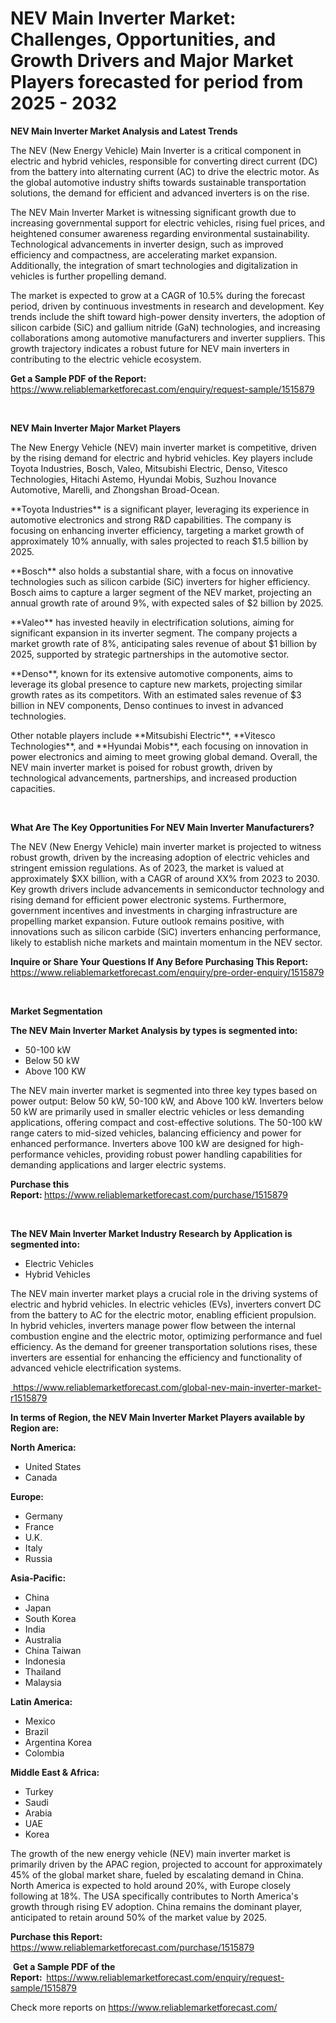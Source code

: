<p><h1>NEV Main Inverter Market: Challenges, Opportunities, and Growth Drivers and Major Market Players forecasted for period from 2025 - 2032</h1></p><p><strong>NEV Main Inverter Market Analysis and Latest Trends</strong></p>
<p><p>The NEV (New Energy Vehicle) Main Inverter is a critical component in electric and hybrid vehicles, responsible for converting direct current (DC) from the battery into alternating current (AC) to drive the electric motor. As the global automotive industry shifts towards sustainable transportation solutions, the demand for efficient and advanced inverters is on the rise. </p><p>The NEV Main Inverter Market is witnessing significant growth due to increasing governmental support for electric vehicles, rising fuel prices, and heightened consumer awareness regarding environmental sustainability. Technological advancements in inverter design, such as improved efficiency and compactness, are accelerating market expansion. Additionally, the integration of smart technologies and digitalization in vehicles is further propelling demand.</p><p>The market is expected to grow at a CAGR of 10.5% during the forecast period, driven by continuous investments in research and development. Key trends include the shift toward high-power density inverters, the adoption of silicon carbide (SiC) and gallium nitride (GaN) technologies, and increasing collaborations among automotive manufacturers and inverter suppliers. This growth trajectory indicates a robust future for NEV main inverters in contributing to the electric vehicle ecosystem.</p></p>
<p><strong>Get a Sample PDF of the Report:&nbsp;</strong> <a href="https://www.reliablemarketforecast.com/enquiry/request-sample/1515879?utm_campaign=3049&utm_medium=2&utm_source=Github&utm_content=ia&utm_term=29032025&utm_id=nev-main-inverter">https://www.reliablemarketforecast.com/enquiry/request-sample/1515879</a></p>
<p>&nbsp;</p>
<p><strong>NEV Main Inverter Major Market Players</strong></p>
<p><p>The New Energy Vehicle (NEV) main inverter market is competitive, driven by the rising demand for electric and hybrid vehicles. Key players include Toyota Industries, Bosch, Valeo, Mitsubishi Electric, Denso, Vitesco Technologies, Hitachi Astemo, Hyundai Mobis, Suzhou Inovance Automotive, Marelli, and Zhongshan Broad-Ocean.</p><p>**Toyota Industries** is a significant player, leveraging its experience in automotive electronics and strong R&D capabilities. The company is focusing on enhancing inverter efficiency, targeting a market growth of approximately 10% annually, with sales projected to reach $1.5 billion by 2025.</p><p>**Bosch** also holds a substantial share, with a focus on innovative technologies such as silicon carbide (SiC) inverters for higher efficiency. Bosch aims to capture a larger segment of the NEV market, projecting an annual growth rate of around 9%, with expected sales of $2 billion by 2025.</p><p>**Valeo** has invested heavily in electrification solutions, aiming for significant expansion in its inverter segment. The company projects a market growth rate of 8%, anticipating sales revenue of about $1 billion by 2025, supported by strategic partnerships in the automotive sector.</p><p>**Denso**, known for its extensive automotive components, aims to leverage its global presence to capture new markets, projecting similar growth rates as its competitors. With an estimated sales revenue of $3 billion in NEV components, Denso continues to invest in advanced technologies.</p><p>Other notable players include **Mitsubishi Electric**, **Vitesco Technologies**, and **Hyundai Mobis**, each focusing on innovation in power electronics and aiming to meet growing global demand. Overall, the NEV main inverter market is poised for robust growth, driven by technological advancements, partnerships, and increased production capacities.</p></p>
<p>&nbsp;</p>
<p><strong>What Are The Key Opportunities For NEV Main Inverter Manufacturers?</strong></p>
<p><p>The NEV (New Energy Vehicle) main inverter market is projected to witness robust growth, driven by the increasing adoption of electric vehicles and stringent emission regulations. As of 2023, the market is valued at approximately $XX billion, with a CAGR of around XX% from 2023 to 2030. Key growth drivers include advancements in semiconductor technology and rising demand for efficient power electronic systems. Furthermore, government incentives and investments in charging infrastructure are propelling market expansion. Future outlook remains positive, with innovations such as silicon carbide (SiC) inverters enhancing performance, likely to establish niche markets and maintain momentum in the NEV sector.</p></p>
<p><strong>Inquire or Share Your Questions If Any Before Purchasing This Report:</strong> <a href="https://www.reliablemarketforecast.com/enquiry/pre-order-enquiry/1515879?utm_campaign=3049&utm_medium=2&utm_source=Github&utm_content=ia&utm_term=29032025&utm_id=nev-main-inverter">https://www.reliablemarketforecast.com/enquiry/pre-order-enquiry/1515879</a></p>
<p>&nbsp;</p>
<p><strong>Market Segmentation</strong></p>
<p><strong>The NEV Main Inverter Market Analysis by types is segmented into:</strong></p>
<p><ul><li>50-100 kW</li><li>Below 50 kW</li><li>Above 100 KW</li></ul></p>
<p><p>The NEV main inverter market is segmented into three key types based on power output: Below 50 kW, 50-100 kW, and Above 100 kW. Inverters below 50 kW are primarily used in smaller electric vehicles or less demanding applications, offering compact and cost-effective solutions. The 50-100 kW range caters to mid-sized vehicles, balancing efficiency and power for enhanced performance. Inverters above 100 kW are designed for high-performance vehicles, providing robust power handling capabilities for demanding applications and larger electric systems.</p></p>
<p><strong>Purchase this Report:&nbsp;</strong><a href="https://www.reliablemarketforecast.com/purchase/1515879?utm_campaign=3049&utm_medium=2&utm_source=Github&utm_content=ia&utm_term=29032025&utm_id=nev-main-inverter">https://www.reliablemarketforecast.com/purchase/1515879</a></p>
<p>&nbsp;</p>
<p><strong>The NEV Main Inverter Market Industry Research by Application is segmented into:</strong></p>
<p><ul><li>Electric Vehicles</li><li>Hybrid Vehicles</li></ul></p>
<p><p>The NEV main inverter market plays a crucial role in the driving systems of electric and hybrid vehicles. In electric vehicles (EVs), inverters convert DC from the battery to AC for the electric motor, enabling efficient propulsion. In hybrid vehicles, inverters manage power flow between the internal combustion engine and the electric motor, optimizing performance and fuel efficiency. As the demand for greener transportation solutions rises, these inverters are essential for enhancing the efficiency and functionality of advanced vehicle electrification systems.</p></p>
<p><a href="https://www.reliablemarketforecast.com/global-nev-main-inverter-market-r1515879?utm_campaign=3049&utm_medium=2&utm_source=Github&utm_content=ia&utm_term=29032025&utm_id=nev-main-inverter">&nbsp;https://www.reliablemarketforecast.com/global-nev-main-inverter-market-r1515879</a></p>
<p><strong>In terms of Region, the NEV Main Inverter Market Players available by Region are:</strong></p>
<p>
    <p> <strong> North America: </strong>
        <ul>
            <li>United States</li>
            <li>Canada</li>
        </ul>
        </p> 
    <p> <strong> Europe: </strong>
        <ul>
            <li>Germany</li>
            <li>France</li>
            <li>U.K.</li>
            <li>Italy</li>
            <li>Russia</li>
        </ul>
        </p> 
    <p> <strong> Asia-Pacific: </strong>
        <ul>
            <li>China</li>
            <li>Japan</li>
            <li>South Korea</li>
            <li>India</li>
            <li>Australia</li>
            <li>China Taiwan</li>
            <li>Indonesia</li>
            <li>Thailand</li>
            <li>Malaysia</li>
        </ul>
        </p> 
    <p> <strong> Latin America: </strong>
        <ul>
            <li>Mexico</li>
            <li>Brazil</li>
            <li>Argentina Korea</li>
            <li>Colombia</li>
        </ul>
        </p> 
    <p> <strong> Middle East & Africa: </strong>
        <ul>
            <li>Turkey</li>
            <li>Saudi</li>
            <li>Arabia</li>
            <li>UAE</li>
            <li>Korea</li>
        </ul>
    </p>
    </p>
<p><p>The growth of the new energy vehicle (NEV) main inverter market is primarily driven by the APAC region, projected to account for approximately 45% of the global market share, fueled by escalating demand in China. North America is expected to hold around 20%, with Europe closely following at 18%. The USA specifically contributes to North America's growth through rising EV adoption. China remains the dominant player, anticipated to retain around 50% of the market value by 2025.</p></p>
<p><strong>Purchase this Report: </strong><a href="https://www.reliablemarketforecast.com/purchase/1515879?utm_campaign=3049&utm_medium=2&utm_source=Github&utm_content=ia&utm_term=29032025&utm_id=nev-main-inverter">https://www.reliablemarketforecast.com/purchase/1515879</a></p>
<p>&nbsp;<strong>Get a Sample PDF of the Report:&nbsp;&nbsp;</strong><a href="https://www.reliablemarketforecast.com/enquiry/request-sample/1515879?utm_campaign=3049&utm_medium=2&utm_source=Github&utm_content=ia&utm_term=29032025&utm_id=nev-main-inverter">https://www.reliablemarketforecast.com/enquiry/request-sample/1515879</a></p>
<p><strong></strong></p>
<p>Check more reports on <a href="https://www.reliablemarketforecast.com/?utm_campaign=3049&utm_medium=2&utm_source=Github&utm_content=ia&utm_term=29032025&utm_id=nev-main-inverter">https://www.reliablemarketforecast.com/</a></p>